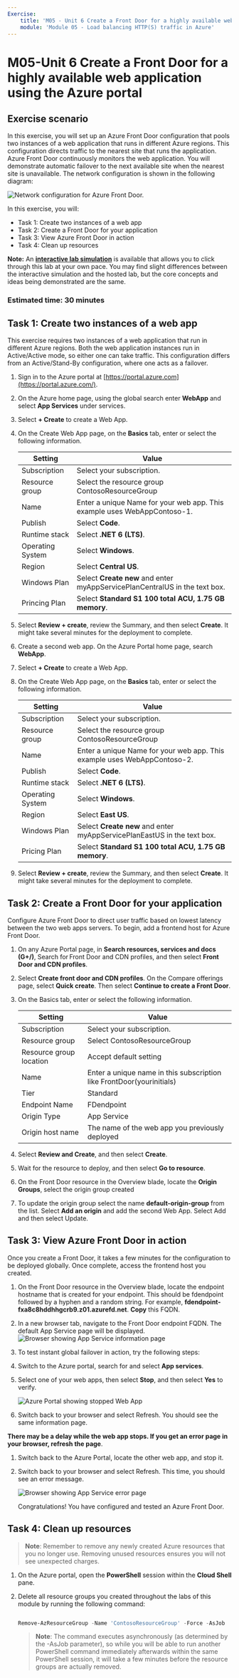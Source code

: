 ```yaml
---
Exercise:
    title: 'M05 - Unit 6 Create a Front Door for a highly available web application using the Azure portal'
    module: 'Module 05 - Load balancing HTTP(S) traffic in Azure'
---
```




# M05-Unit 6 Create a Front Door for a highly available web application using the Azure portal

## Exercise scenario  

In this exercise, you will set up an Azure Front Door configuration that pools two instances of a web application that runs in different Azure regions. This configuration directs traffic to the nearest site that runs the application. Azure Front Door continuously monitors the web application. You will demonstrate automatic failover to the next available site when the nearest site is unavailable. The network configuration is shown in the following diagram:

![Network configuration for Azure Front Door.](../media/6-exercise-create-front-door-for-highly-available.png)

In this exercise, you will:

+ Task 1: Create two instances of a web app
+ Task 2: Create a Front Door for your application
+ Task 3: View Azure Front Door in action
+ Task 4: Clean up resources

**Note:** An **[interactive lab simulation](https://mslabs.cloudguides.com/guides/AZ-700%20Lab%20Simulation%20-%20Create%20a%20Front%20Door%20profile%20for%20a%20highly%20available%20web%20application)** is available that allows you to click through this lab at your own pace. You may find slight differences between the interactive simulation and the hosted lab, but the core concepts and ideas being demonstrated are the same.

### Estimated time: 30 minutes

## Task 1: Create two instances of a web app

This exercise requires two instances of a web application that run in different Azure regions. Both the web application instances run in Active/Active mode, so either one can take traffic. This configuration differs from an Active/Stand-By configuration, where one acts as a failover.

1. Sign in to the Azure portal at [https://portal.azure.com](https://portal.azure.com/).

1. On the Azure home page, using the global search enter **WebApp** and select **App Services** under services.

1. Select **+ Create** to create a Web App.

1. On the Create Web App page, on the **Basics** tab, enter or select the following information.

   | **Setting**      | **Value**                                                    |
   | ---------------- | ------------------------------------------------------------ |
   | Subscription     | Select your subscription.                                    |
   | Resource group   | Select the resource group ContosoResourceGroup               |
   | Name             | Enter a unique Name for your web app. This example uses WebAppContoso-1. |
   | Publish          | Select **Code**.                                             |
   | Runtime stack    | Select **.NET 6 (LTS)**.                                     |
   | Operating System | Select **Windows**.                                          |
   | Region           | Select **Central US**.                                       |
   | Windows Plan     | Select **Create new** and enter myAppServicePlanCentralUS in the text box. |
   | Princing Plan    | Select **Standard S1 100 total ACU, 1.75 GB memory**.        |

1. Select **Review + create**, review the Summary, and then select **Create**.
   ‎It might take several minutes for the deployment to complete.

1. Create a second web app. On the Azure Portal home page, search  **WebApp**.

1. Select **+ Create** to create a Web App.

1. On the Create Web App page, on the **Basics** tab, enter or select the following information.

   | **Setting**      | **Value**                                                    |
   | ---------------- | ------------------------------------------------------------ |
   | Subscription     | Select your subscription.                                    |
   | Resource group   | Select the resource group ContosoResourceGroup               |
   | Name             | Enter a unique Name for your web app. This example uses WebAppContoso-2. |
   | Publish          | Select **Code**.                                             |
   | Runtime stack    | Select **.NET 6 (LTS)**.                                     |
   | Operating System | Select **Windows**.                                          |
   | Region           | Select **East US**.                                          |
   | Windows Plan     | Select **Create new** and enter myAppServicePlanEastUS in the text box. |
   | Pricing Plan     | Select **Standard S1 100 total ACU, 1.75 GB memory**.        |

1. Select **Review + create**, review the Summary, and then select **Create**.
   ‎It might take several minutes for the deployment to complete.

## Task 2: Create a Front Door for your application

Configure Azure Front Door to direct user traffic based on lowest latency between the two web apps servers. To begin, add a frontend host for Azure Front Door.

1. On any Azure Portal page, in **Search resources, services and docs (G+/)**, Search for Front Door and CDN profiles, and then select **Front Door and CDN profiles**.

1. Select **Create front door and CDN profiles**. On the Compare offerings page, select **Quick create**. Then select **Continue to create a Front Door**.

1. On the Basics tab, enter or select the following information.

   | **Setting**             | **Value**                                    |
   | ----------------------- | -------------------------------------------- |
   | Subscription            | Select your subscription.                    |
   | Resource group          | Select ContosoResourceGroup                  |
   | Resource group location | Accept default setting                       |
   | Name                    | Enter a unique name in this subscription like FrontDoor(yourinitials)   |
   | Tier                    | Standard   |
   | Endpoint Name           | FDendpoint   |
   | Origin Type             | App Service|
   | Origin host name        | The name of the web app you previously deployed |

1. Select **Review and Create**, and then select **Create**.

1. Wait for the resource to deploy, and then select **Go to resource**.
1. On the Front Door resource in the Overview blade, locate the **Origin Groups**, select the origin group created
1. To update the origin group select the name **default-origin-group** from the list. Select **Add an origin** and add the second Web App. Select Add and then select Update.

## Task 3: View Azure Front Door in action

Once you create a Front Door, it takes a few minutes for the configuration to be deployed globally. Once complete, access the frontend host you created.

1. On the Front Door resource in the Overview blade, locate the endpoint hostname that is created for your endpoint. This should be fdendpoint followed by a hyphen and a random string. For example, **fdendpoint-fxa8c8hddhhgcrb9.z01.azurefd.net**. **Copy** this FQDN.

1. In a new browser tab, navigate to the Front Door endpoint FQDN. The default App Service page will be displayed.
   ![Browser showing App Service information page](../media/app-service-info-page.png)

1. To test instant global failover in action, try the following steps:

1. Switch to the Azure portal, search for and select **App services**.

1. Select one of your web apps, then select **Stop**, and then select **Yes** to verify.

   ![Azure Portal showing stopped Web App](../media/stop-web-app.png)

1. Switch back to your browser and select Refresh. You should see the same information page.

**There may be a delay while the web app stops. If you get an error page in your browser, refresh the page**.

1. Switch back to the Azure Portal, locate the other web app, and stop it.

1. Switch back to your browser and select Refresh. This time, you should see an error message.

   ![Browser showing App Service error page](../media/web-apps-both-stopped.png)

   Congratulations! You have configured and tested an Azure Front Door.

## Task 4: Clean up resources

   >**Note**: Remember to remove any newly created Azure resources that you no longer use. Removing unused resources ensures you will not see unexpected charges.

1. On the Azure portal, open the **PowerShell** session within the **Cloud Shell** pane.

1. Delete all resource groups you created throughout the labs of this module by running the following command:

   ```powershell

   Remove-AzResourceGroup -Name 'ContosoResourceGroup' -Force -AsJob

   ```

    >**Note**: The command executes asynchronously (as determined by the -AsJob parameter), so while you will be able to run another PowerShell command immediately afterwards within the same PowerShell session, it will take a few minutes before the resource groups are actually removed.
